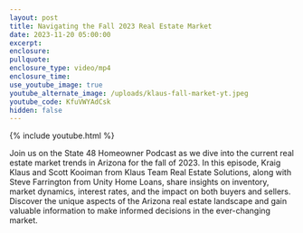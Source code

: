 ```yaml
---
layout: post
title: Navigating the Fall 2023 Real Estate Market
date: 2023-11-20 05:00:00
excerpt:
enclosure:
pullquote:
enclosure_type: video/mp4
enclosure_time:
use_youtube_image: true
youtube_alternate_image: /uploads/klaus-fall-market-yt.jpeg
youtube_code: KfuVWYAdCsk
hidden: false
---
```

{% include youtube.html %}

Join us on the State 48 Homeowner Podcast as we dive into the current real estate market trends in Arizona for the fall of 2023. In this episode, Kraig Klaus and Scott Kooiman from Klaus Team Real Estate Solutions, along with Steve Farrington from Unity Home Loans, share insights on inventory, market dynamics, interest rates, and the impact on both buyers and sellers. Discover the unique aspects of the Arizona real estate landscape and gain valuable information to make informed decisions in the ever-changing market.